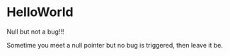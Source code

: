 # HelloWorld
Null but not a bug!!!

Sometime you meet a null pointer but no bug is triggered, then leave it be.
